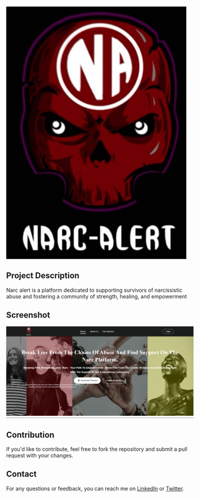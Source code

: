 
![Logo](./Images/narc.jpg)

## **Project Description**

Narc alert is a platform dedicated to supporting survivors of
narcissistic abuse and fostering a community of strength, healing, and
empowerment

## Screenshot

![Narc Alert](./Images/Screenshot%202024-09-01%20233440.png)

## **Contribution**

If you'd like to contribute, feel free to fork the repository and submit a pull request with your changes.

## **Contact**

For any questions or feedback, you can reach me on [LinkedIn](https://www.linkedin.com/in/sultan-a-dev-572673260/) or [Twitter](https://twitter.com/devsultan06).
